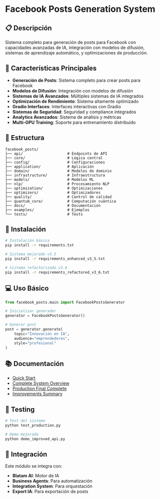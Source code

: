 # Facebook Posts Generation System

## 📋 Descripción

Sistema completo para generación de posts para Facebook con capacidades avanzadas de IA, integración con modelos de difusión, sistemas de aprendizaje automático, y optimizaciones de producción.

## 🚀 Características Principales

- **Generación de Posts**: Sistema completo para crear posts para Facebook
- **Modelos de Difusión**: Integración con modelos de difusión
- **Sistemas de IA Avanzados**: Múltiples sistemas de IA integrados
- **Optimización de Rendimiento**: Sistema altamente optimizado
- **Gradio Interfaces**: Interfaces interactivas con Gradio
- **Sistemas de Seguridad**: Seguridad y compliance integrados
- **Analytics Avanzados**: Sistema de análisis y métricas
- **Multi-GPU Training**: Soporte para entrenamiento distribuido

## 📁 Estructura

```
facebook_posts/
├── api/                    # Endpoints de API
├── core/                   # Lógica central
├── config/                 # Configuraciones
├── application/            # Aplicación
├── domain/                 # Modelos de dominio
├── infrastructure/         # Infraestructura
├── models/                 # Modelos ML
├── nlp/                    # Procesamiento NLP
├── optimization/           # Optimizaciones
├── optimizers/             # Optimizadores
├── quality/                # Control de calidad
├── quantum_core/           # Computación cuántica
├── docs/                   # Documentación
├── examples/               # Ejemplos
└── tests/                  # Tests
```

## 🔧 Instalación

```bash
# Instalación básica
pip install -r requirements.txt

# Sistema mejorado v3.5
pip install -r requirements_enhanced_v3_5.txt

# Sistema refactorizado v3.6
pip install -r requirements_refactored_v3_6.txt
```

## 💻 Uso Básico

```python
from facebook_posts.main import FacebookPostsGenerator

# Inicializar generador
generator = FacebookPostsGenerator()

# Generar post
post = generator.generate(
    topic="Innovación en IA",
    audience="emprendedores",
    style="profesional"
)
```

## 📚 Documentación

- [Quick Start](QUICK_START.md)
- [Complete System Overview](COMPLETE_SYSTEM_OVERVIEW.md)
- [Production Final Complete](PRODUCTION_FINAL_COMPLETE.md)
- [Improvements Summary](IMPROVEMENTS_SUMMARY.md)

## 🧪 Testing

```bash
# Test del sistema
python test_production.py

# Demo mejorado
python demo_improved_api.py
```

## 🔗 Integración

Este módulo se integra con:
- **Blatam AI**: Motor de IA
- **Business Agents**: Para automatización
- **Integration System**: Para orquestación
- **Export IA**: Para exportación de posts

